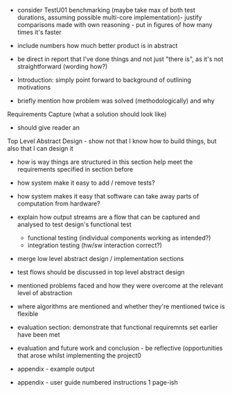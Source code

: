 - consider TestU01 benchmarking (maybe take max of both test durations, assuming possible multi-core implementation)- justify comparisons made with own reasoning - put in figures of how many times it's faster
- include numbers how much better product is in abstract
- be direct in report that I've done things and not just "there is", as it's not straightforward (wording how?)

- Introduction: simply point forward to background of outlining motivations
- briefly mention how problem was solved (methodologically) and why

Requirements Capture (what a solution should look like)
- should give reader an 

Top Level Abstract Design - show not that I know how to build things, but also that I can design it
- how is way things are structured in this section help meet the requirements specified in section before
- how system make it easy to add / remove tests?
- how system makes it easy that software can take away parts of computation from hardware?
- explain how output streams are a flow that can be captured and analysed to test design's functional test
	- functional testing (individual components working as 	intended?)
	- integration testing (hw/sw interaction correct?)

- merge low level abstract design / implementation sections
- test flows should be discussed in top level abstract design
- mentioned problems faced and how they were overcome at the relevant level of abstraction
- where algorithms are mentioned and whether they're mentioned twice is flexible

- evaluation section: demonstrate that functional requiremnts set earlier have been met

- evaluation and future work and conclusion - be reflective (opportunities that arose whilst implementing the project0

- appendix - example output
- appendix - user guide numbered instructions 1 page-ish
